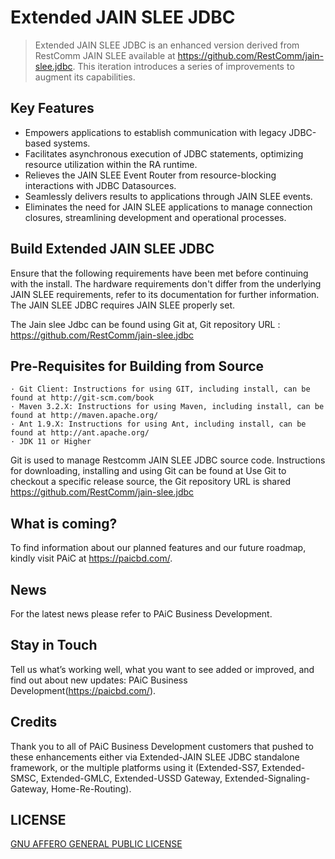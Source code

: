 # Extended JAIN SLEE JDBC

> Extended JAIN SLEE JDBC is an enhanced version derived from RestComm JAIN SLEE available at https://github.com/RestComm/jain-slee.jdbc. This iteration introduces a series of improvements to augment its capabilities.

## Key Features
* Empowers applications to establish communication with legacy JDBC-based systems.
* Facilitates asynchronous execution of JDBC statements, optimizing resource utilization within the RA runtime.
* Relieves the JAIN SLEE Event Router from resource-blocking interactions with JDBC Datasources.
* Seamlessly delivers results to applications through JAIN SLEE events.
* Eliminates the need for JAIN SLEE applications to manage connection closures, streamlining development and operational processes.

## Build Extended JAIN SLEE JDBC

Ensure that the following requirements have been met before continuing with the install.  The hardware requirements don't differ from the underlying JAIN SLEE requirements, refer to its documentation for further information.  The JAIN SLEE JDBC requires JAIN SLEE properly set.   

The Jain slee Jdbc can be found using Git at, Git repository URL : https://github.com/RestComm/jain-slee.jdbc


## Pre-Requisites for Building from Source

    · Git Client: Instructions for using GIT, including install, can be found at http://git-scm.com/book 
    · Maven 3.2.X: Instructions for using Maven, including install, can be found at http://maven.apache.org/ 
    · Ant 1.9.X: Instructions for using Ant, including install, can be found at http://ant.apache.org/ 
    · JDK 11 or Higher
    
Git is used to manage Restcomm JAIN SLEE JDBC source code. 
Instructions for downloading, installing and using Git can be found at Use Git to checkout a specific release source, the Git repository URL is shared https://github.com/RestComm/jain-slee.jdbc

## What is coming?

To find information about our planned features and our future roadmap, kindly visit PAiC at https://paicbd.com/.

## News

For the latest news please refer to PAiC Business Development.

## Stay in Touch

Tell us what’s working well, what you want to see added or improved, and find out about new updates: PAiC Business Development(https://paicbd.com/).

## Credits

Thank you to all of PAiC Business Development customers that pushed to these enhancements either via Extended-JAIN SLEE JDBC standalone framework, or the multiple platforms using it (Extended-SS7, Extended-SMSC, Extended-GMLC, Extended-USSD Gateway, Extended-Signaling-Gateway, Home-Re-Routing).

## LICENSE

[GNU AFFERO GENERAL PUBLIC LICENSE](https://github.com/PAiC-team/Extended-jSS7/blob/main/LICENSE)
